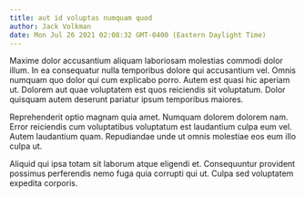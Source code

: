 ```yaml
---
title: aut id voluptas numquam quod
author: Jack Volkman
date: Mon Jul 26 2021 02:08:32 GMT-0400 (Eastern Daylight Time)
---
```

Maxime dolor accusantium aliquam laboriosam molestias commodi dolor illum. In ea consequatur nulla temporibus dolore qui accusantium vel. Omnis numquam quo dolor qui cum explicabo porro. Autem est quasi hic aperiam ut. Dolorem aut quae voluptatem est quos reiciendis sit voluptatum. Dolor quisquam autem deserunt pariatur ipsum temporibus maiores.

 Reprehenderit optio magnam quia amet. Numquam dolorem dolorem nam. Error reiciendis cum voluptatibus voluptatum est laudantium culpa eum vel. Autem laudantium quam. Repudiandae unde ut omnis molestiae eos eum illo culpa ut.

 Aliquid qui ipsa totam sit laborum atque eligendi et. Consequuntur provident possimus perferendis nemo fuga quia corrupti qui ut. Culpa sed voluptatem expedita corporis.